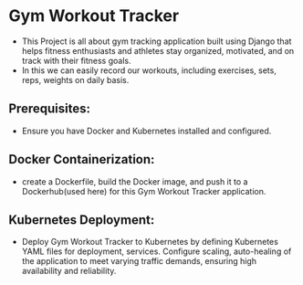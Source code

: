 # Gym Workout Tracker
* This Project is all about gym tracking application built using Django that helps fitness enthusiasts and athletes stay organized, motivated, and on track with their fitness goals.
* In this we can easily record our workouts, including exercises, sets, reps, weights on daily basis.

## Prerequisites: 
  * Ensure you have Docker and Kubernetes installed and configured.

## Docker Containerization: 
  * create a Dockerfile, build the Docker image, and push it to a Dockerhub(used here) for this Gym Workout Tracker application.

## Kubernetes Deployment: 
  * Deploy Gym Workout Tracker to Kubernetes by defining Kubernetes YAML files for deployment, services. Configure scaling, auto-healing of the application to meet varying traffic demands, ensuring high availability and reliability.
